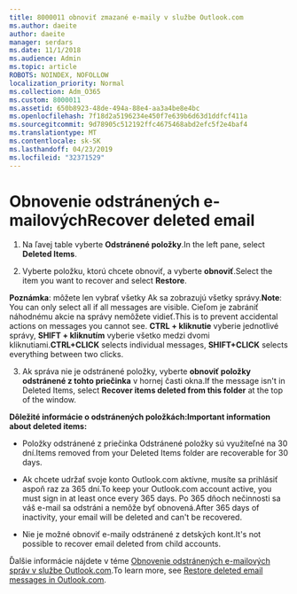 ```yaml
---
title: 8000011 obnoviť zmazané e-maily v službe Outlook.com
ms.author: daeite
author: daeite
manager: serdars
ms.date: 11/1/2018
ms.audience: Admin
ms.topic: article
ROBOTS: NOINDEX, NOFOLLOW
localization_priority: Normal
ms.collection: Adm_O365
ms.custom: 8000011
ms.assetid: 650b8923-48de-494a-88e4-aa3a4be8e4bc
ms.openlocfilehash: 7f18d2a5196234e450f7e639b6d63d1ddfcf411a
ms.sourcegitcommit: 9d78905c512192ffc4675468abd2efc5f2e4baf4
ms.translationtype: MT
ms.contentlocale: sk-SK
ms.lasthandoff: 04/23/2019
ms.locfileid: "32371529"
---
```

# <a name="recover-deleted-email"></a><span data-ttu-id="b9244-102">Obnovenie odstránených e-mailových</span><span class="sxs-lookup"><span data-stu-id="b9244-102">Recover deleted email</span></span>

1. <span data-ttu-id="b9244-103">Na ľavej table vyberte **Odstránené položky**.</span><span class="sxs-lookup"><span data-stu-id="b9244-103">In the left pane, select **Deleted Items**.</span></span> 
    
2. <span data-ttu-id="b9244-104">Vyberte položku, ktorú chcete obnoviť, a vyberte **obnoviť**.</span><span class="sxs-lookup"><span data-stu-id="b9244-104">Select the item you want to recover and select **Restore**.</span></span> 
  
 <span data-ttu-id="b9244-105">**Poznámka**: môžete len vybrať všetky Ak sa zobrazujú všetky správy.</span><span class="sxs-lookup"><span data-stu-id="b9244-105">**Note**: You can only select all if all messages are visible.</span></span> <span data-ttu-id="b9244-106">Cieľom je zabrániť náhodnému akcie na správy nemôžete vidieť.</span><span class="sxs-lookup"><span data-stu-id="b9244-106">This is to prevent accidental actions on messages you cannot see.</span></span> <span data-ttu-id="b9244-107">**CTRL + kliknutie** vyberie jednotlivé správy, **SHIFT + kliknutím** vyberie všetko medzi dvomi kliknutiami.</span><span class="sxs-lookup"><span data-stu-id="b9244-107">**CTRL+CLICK** selects individual messages, **SHIFT+CLICK** selects everything between two clicks.</span></span> 
    
3. <span data-ttu-id="b9244-108">Ak správa nie je odstránené položky, vyberte **obnoviť položky odstránené z tohto priečinka** v hornej časti okna.</span><span class="sxs-lookup"><span data-stu-id="b9244-108">If the message isn't in Deleted Items, select **Recover items deleted from this folder** at the top of the window.</span></span> 
    
 <span data-ttu-id="b9244-109">**Dôležité informácie o odstránených položkách:**</span><span class="sxs-lookup"><span data-stu-id="b9244-109">**Important information about deleted items:**</span></span>
  
- <span data-ttu-id="b9244-110">Položky odstránené z priečinka Odstránené položky sú využiteľné na 30 dní.</span><span class="sxs-lookup"><span data-stu-id="b9244-110">Items removed from your Deleted Items folder are recoverable for 30 days.</span></span>
    
- <span data-ttu-id="b9244-111">Ak chcete udržať svoje konto Outlook.com aktívne, musíte sa prihlásiť aspoň raz za 365 dní.</span><span class="sxs-lookup"><span data-stu-id="b9244-111">To keep your Outlook.com account active, you must sign in at least once every 365 days.</span></span> <span data-ttu-id="b9244-112">Po 365 dňoch nečinnosti sa váš e-mail sa odstráni a nemôže byť obnovená.</span><span class="sxs-lookup"><span data-stu-id="b9244-112">After 365 days of inactivity, your email will be deleted and can't be recovered.</span></span>
    
- <span data-ttu-id="b9244-113">Nie je možné obnoviť e-maily odstránené z detských kont.</span><span class="sxs-lookup"><span data-stu-id="b9244-113">It's not possible to recover email deleted from child accounts.</span></span>
    
<span data-ttu-id="b9244-114">Ďalšie informácie nájdete v téme [Obnovenie odstránených e-mailových správ v službe Outlook.com](https://go.microsoft.com/fwlink/p/?linkid=873117).</span><span class="sxs-lookup"><span data-stu-id="b9244-114">To learn more, see [Restore deleted email messages in Outlook.com](https://go.microsoft.com/fwlink/p/?linkid=873117).</span></span>
  

